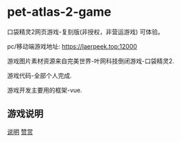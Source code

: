# pet-atlas-2-game

口袋精灵2网页游戏-复刻版(非授权，非营运游戏)
可体验。

pc/移动端游戏地址: https://laerpeek.top:12000

游戏图片素材资源来自完美世界-叶网科技倒闭游戏-口袋精灵2.

游戏代码-全部个人完成.

游戏开发主要用的框架-vue.



## 游戏说明
[说明](https://github.com/laerpeeK/pet-atlas-2-game/1.png)
[赞赏](https://github.com/laerpeeK/pet-atlas-2-game/2.png)